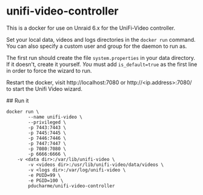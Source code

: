 # unifi-video-controller

This is a docker for use on Unraid 6.x for the UniFi-Video controller.

Set your local data, videos and logs directories in the `docker run` command. You can also specify a custom user and group for the daemon to run as.

The first run should create the file `system.properties` in your data directory. If it doesn't, create it yourself. *You* must add `is_default=true` as the first line in order to force the wizard to run.

Restart the docker, visit http://localhost:7080 or http://<ip.address>:7080/ to start the Unifi Video wizard.

## Run it
```
docker run \
        --name unifi-video \
        --privileged \
        -p 7443:7443 \
        -p 7445:7445 \
        -p 7446:7446 \
        -p 7447:7447 \
        -p 7080:7080 \
        -p 6666:6666 \
	-v <data dir>:/var/lib/unifi-video \
        -v <videos dir>:/usr/lib/unifi-video/data/videos \
        -v <logs dir>:/var/log/unifi-video \
        -e PUID=99 \
        -e PGID=100 \
        pducharme/unifi-video-controller
```
